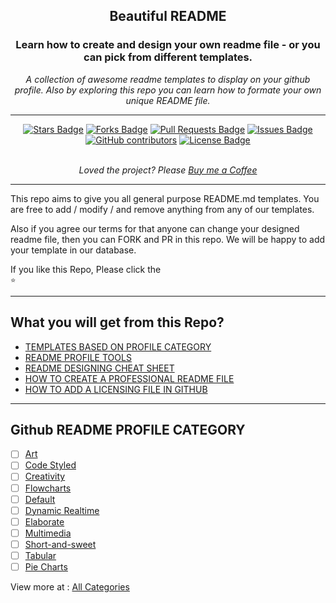 <!-- Head Section Starts Here -->

<div align="center" >
    <h2>Beautiful README </h2>
    <h3>Learn how to create and design your own readme file - or you can pick from different templates.</h3>
    <p><i>A collection of awesome readme templates to display on your github profile. Also by exploring this repo you can learn how to formate your own unique README file.</i></p>
</div>

---
<!-- Badge Section Starts Here -->
<div align="center">
    <a href="https://github.com/mdsabbiralmamon/beautiful-github-README.md/stargazers"><img src="https://img.shields.io/github/stars/mdsabbiralmamon/beautiful-github-README.md" alt="Stars Badge"/></a>
    <a href="https://github.com/mdsabbiralmamon/beautiful-github-README.md/network/members"><img src="https://img.shields.io/github/forks/mdsabbiralmamon/beautiful-github-README.md" alt="Forks Badge"/></a>
    <a href="https://github.com/mdsabbiralmamon/beautiful-github-README.md/pulls"><img src="https://img.shields.io/github/issues-pr/mdsabbiralmamon/beautiful-github-README.md" alt="Pull Requests Badge"/></a>
    <a href="https://github.com/mdsabbiralmamon/beautiful-github-README.md/issues"><img src="https://img.shields.io/github/issues/mdsabbiralmamon/beautiful-github-README.md" alt="Issues Badge"/></a>
    <a href="https://github.com/mdsabbiralmamon/beautiful-github-README.md/graphs/contributors"><img alt="GitHub contributors" src="https://img.shields.io/github/contributors/mdsabbiralmamon/beautiful-github-README.md?color=2b9348"></a>
    <a href="https://github.com/mdsabbiralmamon/beautiful-github-README.md/blob/master/LICENSE"><img src="https://img.shields.io/github/license/mdsabbiralmamon/beautiful-github-README.md?color=2b9348" alt="License Badge"/></a>
</div>
<br>
    <p align="center"><i>Loved the project? Please <a href="https://ko-fi.com/tetrasam">Buy me a Coffee</a></i></p>

---
<!-- Aim of this repo -->
This repo aims to give you all general purpose README.md templates. You are free to add / modify / and remove anything from any of our templates.

Also if you agree our terms for that anyone can change your designed readme file, then you can FORK and PR in this repo. We will be happy to add your template in our database.

If you like this Repo, Please click the <code> <span title="Star">⭐</span> </code>

---

<!-- Contents of this repo -->
## What you will get from this Repo?

  - [TEMPLATES BASED ON PROFILE CATEGORY](#templates-based-onprofile-category)
  - [README PROFILE TOOLS](#readme-profile-tools)
  - [README DESIGNING CHEAT SHEET](#readme-designing-cheat-sheet)
  - [HOW TO CREATE A PROFESSIONAL README FILE](#how-to-design-a-professional-readme-file)
  - [HOW TO ADD A LICENSING FILE IN GITHUB](#how-to-design-a-professional-readme-file)

---

<!-- TEMPLATES BASED ON PROFILE CATEGORY -->

## Github README PROFILE CATEGORY

- [ ] [Art](art)
- [ ] [Code Styled](code-styled)
- [ ] [Creativity](creativity)
- [ ] [Flowcharts](flowcharts)
- [ ] [Default](default)
- [ ] [Dynamic Realtime](dynamic-realtime)
- [ ] [Elaborate](elaborate)
- [ ] [Multimedia](multimedia)
- [ ] [Short-and-sweet](short-and-sweet)
- [ ] [Tabular](tabular)
- [ ] [Pie Charts](pie-charts)

View more at : [All Categories](https://github.com/mdsabbiralmamon/beautiful-github-README.md/tree/main/beautifulReadmeMD/Templates/)